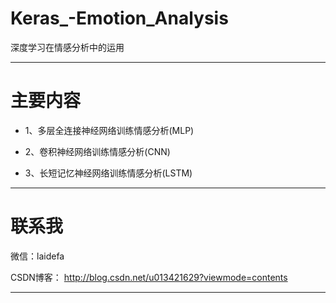 # Keras_-Emotion_Analysis
深度学习在情感分析中的运用

------------------------------------------------------------------------------------------------------------------------------------------
# 主要内容

- 1、多层全连接神经网络训练情感分析(MLP)

- 2、卷积神经网络训练情感分析(CNN)

- 3、长短记忆神经网络训练情感分析(LSTM)

------------------------------------------------------------------------------------------------------------------------------------------
# 联系我

微信：laidefa

CSDN博客： http://blog.csdn.net/u013421629?viewmode=contents

------------------------------------------------------------------------------------------------------------------------------------------
